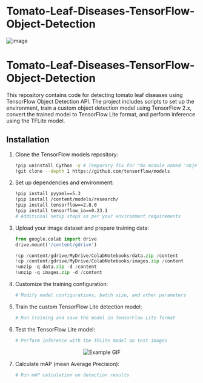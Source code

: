 # Tomato-Leaf-Diseases-TensorFlow-Object-Detection

![image](https://github.com/athanasiagrigoridou/Tomato-Leaf-Diseases-TensorFlow-Object-Detection/assets/167294620/90b82183-2f6c-40c4-88bb-85281501124e)


# Tomato-Leaf-Diseases-TensorFlow-Object-Detection

This repository contains code for detecting tomato leaf diseases using TensorFlow Object Detection API. The project includes scripts to set up the environment, train a custom object detection model using TensorFlow 2.x, convert the trained model to TensorFlow Lite format, and perform inference using the TFLite model.

## Installation

1. Clone the TensorFlow models repository:

    ```bash
    !pip uninstall Cython -y # Temporary fix for "No module named 'object_detection'" error
    !git clone --depth 1 https://github.com/tensorflow/models
    ```

2. Set up dependencies and environment:

    ```bash
    !pip install pyyaml==5.3
    !pip install /content/models/research/
    !pip install tensorflow==2.8.0
    !pip install tensorflow_io==0.23.1
    # Additional setup steps as per your environment requirements
    ```

3. Upload your image dataset and prepare training data:

    ```python
    from google.colab import drive
    drive.mount('/content/gdrive')

    !cp /content/gdrive/MyDrive/ColabNotebooks/data.zip /content
    !cp /content/gdrive/MyDrive/ColabNotebooks/images.zip /content
    !unzip -q data.zip -d /content
    !unzip -q images.zip -d /content
    ```

4. Customize the training configuration:

    ```python
    # Modify model configurations, batch size, and other parameters
    ```

5. Train the custom TensorFlow Lite detection model:

    ```python
    # Run training and save the model in TensorFlow Lite format
    ```

6. Test the TensorFlow Lite model:

    ```python
    # Perform inference with the TFLite model on test images
    ```
    

<div align="center">
    <img src="https://github.com/athanasiagrigoridou/Tomato-Leaf-Diseases-TensorFlow-Object-Detection/assets/167294620/38607735-eea9-42a5-912c-4717f9d66c2f" alt="Example GIF">
</div>


7. Calculate mAP (mean Average Precision):

    ```bash
    # Run mAP calculation on detection results
    ```
